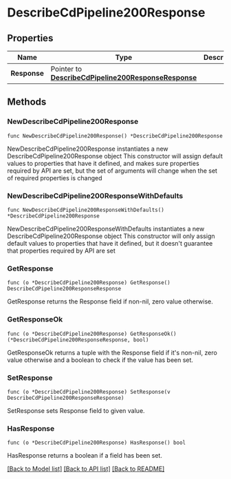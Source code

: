 # DescribeCdPipeline200Response

## Properties

Name | Type | Description | Notes
------------ | ------------- | ------------- | -------------
**Response** | Pointer to [**DescribeCdPipeline200ResponseResponse**](DescribeCdPipeline200ResponseResponse.md) |  | [optional] 

## Methods

### NewDescribeCdPipeline200Response

`func NewDescribeCdPipeline200Response() *DescribeCdPipeline200Response`

NewDescribeCdPipeline200Response instantiates a new DescribeCdPipeline200Response object
This constructor will assign default values to properties that have it defined,
and makes sure properties required by API are set, but the set of arguments
will change when the set of required properties is changed

### NewDescribeCdPipeline200ResponseWithDefaults

`func NewDescribeCdPipeline200ResponseWithDefaults() *DescribeCdPipeline200Response`

NewDescribeCdPipeline200ResponseWithDefaults instantiates a new DescribeCdPipeline200Response object
This constructor will only assign default values to properties that have it defined,
but it doesn't guarantee that properties required by API are set

### GetResponse

`func (o *DescribeCdPipeline200Response) GetResponse() DescribeCdPipeline200ResponseResponse`

GetResponse returns the Response field if non-nil, zero value otherwise.

### GetResponseOk

`func (o *DescribeCdPipeline200Response) GetResponseOk() (*DescribeCdPipeline200ResponseResponse, bool)`

GetResponseOk returns a tuple with the Response field if it's non-nil, zero value otherwise
and a boolean to check if the value has been set.

### SetResponse

`func (o *DescribeCdPipeline200Response) SetResponse(v DescribeCdPipeline200ResponseResponse)`

SetResponse sets Response field to given value.

### HasResponse

`func (o *DescribeCdPipeline200Response) HasResponse() bool`

HasResponse returns a boolean if a field has been set.


[[Back to Model list]](../README.md#documentation-for-models) [[Back to API list]](../README.md#documentation-for-api-endpoints) [[Back to README]](../README.md)


